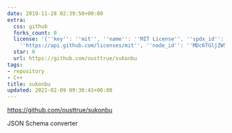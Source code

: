 ```yaml
---
date: 2019-11-28 02:39:50+00:00
extra:
  css: github
  forks_count: 0
  license: '{''key'': ''mit'', ''name'': ''MIT License'', ''spdx_id'': ''MIT'', ''url'':
    ''https://api.github.com/licenses/mit'', ''node_id'': ''MDc6TGljZW5zZTEz''}'
  star: 0
  url: https://github.com/ousttrue/sukonbu
tags:
- repository
- C++
title: sukonbu
updated: 2021-02-09 09:30:43+00:00
---
```


<https://github.com/ousttrue/sukonbu>

JSON Schema converter
